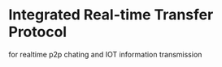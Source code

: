 # Integrated Real-time Transfer Protocol

for realtime p2p chating and IOT information transmission
